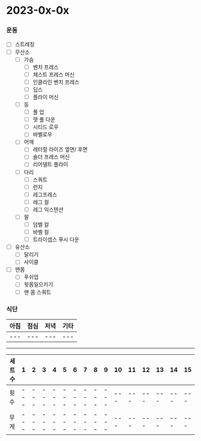 # 2023-0x-0x

### 운동

- [ ] 스트레칭
- [ ] 무산소
	- [ ] 가슴
		- [ ] 벤치 프레스
		- [ ] 체스트 프레스 머신
		- [ ] 인클라인 벤치 프레스
		- [ ] 딥스
		- [ ] 플라이 머신
	- [ ] 등
		- [ ] 풀 업
		- [ ] 렛 풀 다운
		- [ ] 시티드 로우
		- [ ] 바벨로우
	- [ ] 어깨
		- [ ] 레터럴 라이즈 옆면/ 후면
		- [ ] 숄더 프레스 머신
		- [ ] 리어델트 플라이
	- [ ] 다리
		- [ ] 스쿼트
		- [ ] 런지
		- [ ] 레그프레스
		- [ ] 레그 컬
		- [ ] 레그 익스텐션
	- [ ] 팔
		- [ ] 덤벨 컬
		- [ ] 바벨 컬
		- [ ] 트라이셉스 푸시 다운
- [ ] 유산소
	- [ ] 달리기
	- [ ] 사이클
- [ ] 맨몸
	- [ ] 푸쉬업
	- [ ] 윗몸일으키기
	- [ ] 맨 몸 스쿼트

### 식단

|아침|점심|저녁|기타|
|---|---|---|---|
|---|---|---|---|

-----

|세트수|1|2|3|4|5|6|7|8|9|10|11|12|13|14|15|
|---|---|---|---|---|---|---|---|---|---|---|---|---|---|---|---|
|횟수|---|---|---|---|---|---|---|---|---|---|---|---|---|---|---|
|무게|---|---|---|---|---|---|---|---|---|---|---|---|---|---|---|
